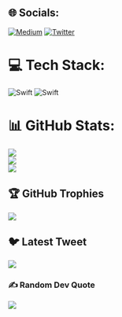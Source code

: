 
## 🌐 Socials:
[![Medium](https://img.shields.io/badge/Medium-12100E?logo=medium&logoColor=white)](https://medium.com/@overheardswift) [![Twitter](https://img.shields.io/badge/Twitter-%231DA1F2.svg?logo=Twitter&logoColor=white)](https://twitter.com/overheardswift) 

# 💻 Tech Stack:
![Swift](https://img.shields.io/badge/swift-F54A2A?style=for-the-badge&logo=swift&logoColor=white) ![Swift](https://img.shields.io/badge/iOS-12100E?style=for-the-badge&logo=ios&logoColor=white)
# 📊 GitHub Stats:
![](https://github-readme-stats.vercel.app/api?username=overheardswift&theme=tokyonight&hide_border=false&include_all_commits=true&count_private=true)<br/>
![](https://github-readme-streak-stats.herokuapp.com/?user=overheardswift&theme=tokyonight&hide_border=false)<br/>
![](https://github-readme-stats.vercel.app/api/top-langs/?username=overheardswift&theme=tokyonight&hide_border=false&include_all_commits=true&count_private=true&layout=compact)

## 🏆 GitHub Trophies
![](https://github-profile-trophy.vercel.app/?username=overheardswift&theme=radical&no-frame=false&no-bg=false&margin-w=4)

## 🐦 Latest Tweet
[![](https://gtce.itsvg.in/api?username=overheardswift)](https://github.com/VishwaGauravIn/github-twitter-card-embed)

### ✍️ Random Dev Quote
![](https://quotes-github-readme.vercel.app/api?type=horizontal&theme=radical)

